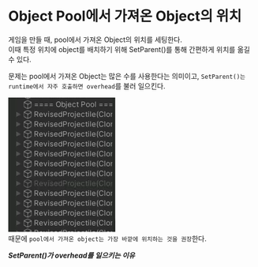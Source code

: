 # Object Pool에서 가져온 Object의 위치
게임을 만들 때, pool에서 가져온 Object의 위치를 세팅한다.</br>
이때 특정 위치에 object를 배치하기 위해 SetParent()를 통해 간편하게 위치를 옮길 수 있다.</br>

문제는 pool에서 가져온 Object는 많은 수를 사용한다는 의미이고, `SetParent()는 runtime에서 자주 호출하면 overhead`를 불러 일으킨다.</br>

![alt text](Images/GetPoolPosition.png) </br>
때문에 `pool에서 가져온 object는 가장 바깥에 위치하는 것을 권장`한다.</br>


***SetParent()가 overhead를 일으키는 이유***

